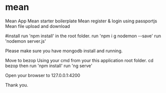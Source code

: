 # mean
Mean App
Mean starter boilerplate
Mean register & login using passportjs
Mean file upload and download

#install
run 'npm install' in the root folder.
run 'npm i g nodemon --save'
run 'nodemon server.js'

Please make sure you have mongodb install and running.


Move to bezop
Using your cmd from your this application root folder.
cd bezop then run 'npm install'
run 'ng serve'

Open your browser to
127.0.0.1:4200

Thank you.
